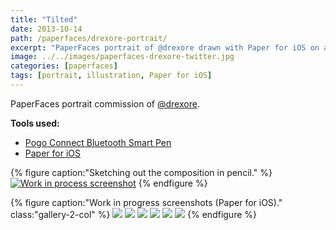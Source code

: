 ```yaml
---
title: "Tilted"
date: 2013-10-14
path: /paperfaces/drexore-portrait/
excerpt: "PaperFaces portrait of @drexore drawn with Paper for iOS on an iPad."
image: ../../images/paperfaces-drexore-twitter.jpg
categories: [paperfaces]
tags: [portrait, illustration, Paper for iOS]
---
```


PaperFaces portrait commission of <a href="https://twitter.com/drexore">@drexore</a>.

**Tools used:**

- [Pogo Connect Bluetooth Smart Pen](https://www.amazon.com/gp/product/B009K448L4/ref=as_li_ss_tl?ie=UTF8&camp=1789&creative=390957&creativeASIN=B009K448L4&linkCode=as2&tag=mademist-20)
- [Paper for iOS](https://paper.bywetransfer.com/)

{% figure caption:"Sketching out the composition in pencil." %}
[![Work in process screenshot](../../images/paperfaces-drexore-process-1-750.jpg)](../../images/paperfaces-drexore-process-1-lg.jpg)
{% endfigure %}

{% figure caption:"Work in progress screenshots (Paper for iOS)." class:"gallery-2-col" %}
[![](../../images/paperfaces-drexore-process-2-600.jpg)](../../images/paperfaces-drexore-process-2-lg.jpg)
[![](../../images/paperfaces-drexore-process-3-600.jpg)](../../images/paperfaces-drexore-process-3-lg.jpg)
[![](../../images/paperfaces-drexore-process-4-600.jpg)](../../images/paperfaces-drexore-process-4-lg.jpg)
[![](../../images/paperfaces-drexore-process-5-600.jpg)](../../images/paperfaces-drexore-process-5-lg.jpg)
[![](../../images/paperfaces-drexore-process-6-600.jpg)](../../images/paperfaces-drexore-process-6-lg.jpg)
[![](../../images/paperfaces-drexore-process-7-600.jpg)](../../images/paperfaces-drexore-process-7-lg.jpg)
{% endfigure %}
